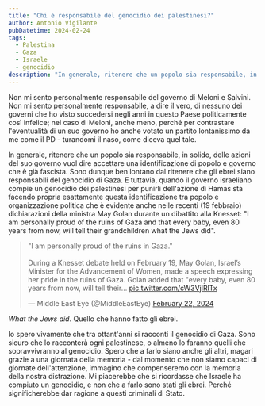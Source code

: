 ```yaml
---
title: "Chi è responsabile del genocidio dei palestinesi?"
author: Antonio Vigilante
pubDatetime: 2024-02-24
tags: 
  - Palestina
  - Gaza
  - Israele
  - genocidio
description: "In generale, ritenere che un popolo sia responsabile, in solido, delle azioni del suo governo vuol dire accettare una identificazione di popolo e governo che è già fascista. Sono dunque ben lontano dal ritenere che gli ebrei siano responsabili del genocidio di Gaza. E tuttavia, quando il governo israeliano compie un genocidio dei palestinesi per punirli dell'azione di Hamas sta facendo propria esattamente questa identificazione tra popolo e organizzazione politica."
---
```


Non mi sento personalmente responsabile del governo di Meloni e Salvini. Non mi sento personalmente responsabile, a dire il vero, di nessuno dei governi che ho visto succedersi negli anni in questo Paese politicamente così infelice; nel caso di Meloni, anche meno, perché per contrastare l'eventualità di un suo governo ho anche votato un partito lontanissimo da me come il PD - turandomi il naso, come diceva quel tale.

In generale, ritenere che un popolo sia responsabile, in solido, delle azioni del suo governo vuol dire accettare una identificazione di popolo e governo che è già fascista. Sono dunque ben lontano dal ritenere che gli ebrei siano responsabili del genocidio di Gaza. E tuttavia, quando il governo israeliano compie un genocidio dei palestinesi per punirli dell'azione di Hamas sta facendo propria esattamente questa identificazione tra popolo e organizzazione politica che è evidente anche nelle recenti (19 febbraio) dichiarazioni della ministra May Golan durante un dibattito alla Knesset: "I am personally proud of the ruins of Gaza and that every baby, even 80 years from now, will tell their grandchildren what the Jews did".

<blockquote class="twitter-tweet"><p lang="en" dir="ltr">"I am personally proud of the ruins in Gaza."<br><br>During a Knesset debate held on February 19, May Golan, Israel’s Minister for the Advancement of Women, made a speech expressing her pride in the ruins of Gaza. Golan added that "every baby, even 80 years from now, will tell their… <a href="https://t.co/cW3VjlRlTx">pic.twitter.com/cW3VjlRlTx</a></p>— Middle East Eye (@MiddleEastEye) <a href="https://twitter.com/MiddleEastEye/status/1760548502348701804?ref_src=twsrc%5Etfw">February 22, 2024</a></blockquote>
<script async src="https://platform.twitter.com/widgets.js" charset="utf-8"></script>

_What the Jews did_. Quello che hanno fatto gli ebrei.

Io spero vivamente che tra ottant'anni si racconti il genocidio di Gaza. Sono sicuro che lo racconterà ogni palestinese, o almeno lo faranno quelli che sopravvivranno al genocidio. Spero che a farlo siano anche gli altri, magari grazie a una giornata della memoria - dal momento che non siamo capaci di giornate dell'attenzione, immagino che compenseremo con la memoria della nostra distrazione. Mi piacerebbe che si ricordasse che Israele ha compiuto un genocidio, e non che a farlo sono stati gli ebrei. Perché significherebbe dar ragione a questi criminali di Stato.
